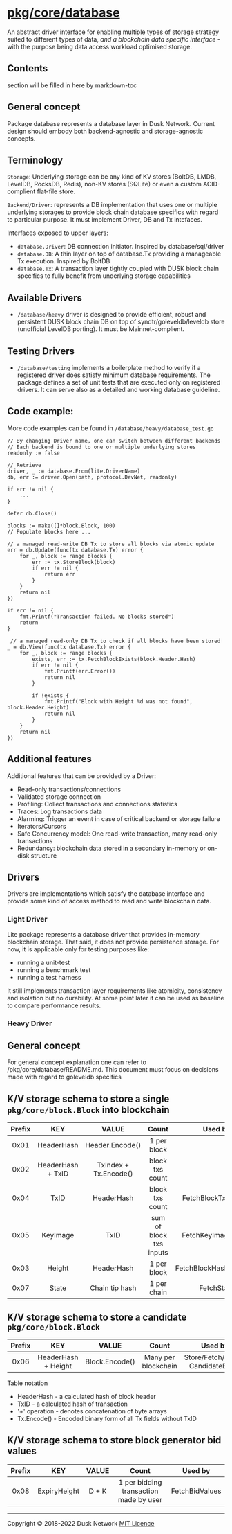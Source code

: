 # [pkg/core/database](./pkg/core/database)

An abstract driver interface for enabling multiple types of storage strategy
suited to different types of data, *and a blockchain data specific interface* -
with the purpose being data access workload optimised storage.

<!-- ToC start -->

## Contents

section will be filled in here by markdown-toc

<!-- ToC end -->

## General concept

Package database represents a database layer in Dusk Network. Current design
should embody both backend-agnostic and storage-agnostic concepts.

## Terminology

`Storage`: Underlying storage can be any kind of KV stores \(BoltDB, LMDB,
LevelDB, RocksDB, Redis\), non-KV stores \(SQLite\) or even a custom
ACID-complient flat-file store.

`Backend/Driver`: represents a DB implementation that uses one or multiple
underlying storages to provide block chain database specifics with regard to
particular purpose. It must implement Driver, DB and Tx intefaces.

Interfaces exposed to upper layers:

* `database.Driver`: DB connection initiator. Inspired by database/sql/driver
* `database.DB`: A thin layer on top of database.Tx providing a manageable Tx
  execution. Inspired by BoltDB
* `database.Tx`: A transaction layer tightly coupled with DUSK block chain
  specifics to fully benefit from underlying storage capabilities

## Available Drivers

* `/database/heavy` driver is designed to provide efficient, robust and
  persistent DUSK block chain DB on top of syndtr/goleveldb/leveldb store
  \(unofficial LevelDB porting\). It must be Mainnet-complient.

## Testing Drivers

* `/database/testing` implements a boilerplate method to verify if a registered
  driver does satisfy minimum database requirements. The package defines a set
  of unit tests that are executed only on registered drivers. It can serve also
  as a detailed and working database guideline.

## Code example:

More code examples can be found in `/database/heavy/database_test.go`

```text
// By changing Driver name, one can switch between different backends
// Each backend is bound to one or multiple underlying stores
readonly := false

// Retrieve
driver, _ := database.From(lite.DriverName)
db, err := driver.Open(path, protocol.DevNet, readonly)

if err != nil {
    ...
}

defer db.Close()

blocks := make([]*block.Block, 100)
// Populate blocks here ...

// a managed read-write DB Tx to store all blocks via atomic update
err = db.Update(func(tx database.Tx) error {
    for _, block := range blocks {
        err := tx.StoreBlock(block)
        if err != nil {
            return err
        }
    }
    return nil
})

if err != nil {
    fmt.Printf("Transaction failed. No blocks stored")
    return
}

 // a managed read-only DB Tx to check if all blocks have been stored
_ = db.View(func(tx database.Tx) error {
    for _, block := range blocks {
        exists, err := tx.FetchBlockExists(block.Header.Hash)
        if err != nil {
            fmt.Printf(err.Error())
            return nil
        }

        if !exists {
            fmt.Printf("Block with Height %d was not found", block.Header.Height)
            return nil
        }
    }
    return nil
})
```

## Additional features

Additional features that can be provided by a Driver:

* Read-only transactions/connections
* Validated storage connection
* Profiling: Collect transactions and connections statistics
* Traces: Log transactions data
* Alarming: Trigger an event in case of critical backend or storage failure
* Iterators/Cursors
* Safe Concurrency model: One read-write transaction, many read-only
  transactions
* Redundancy: blockchain data stored in a secondary in-memory or on-disk
  structure

## Drivers

Drivers are implementations which satisfy the database interface and provide
some kind of access method to read and write blockchain data.

### Light Driver

Lite package represents a database driver that provides in-memory blockchain
storage. That said, it does not provide persistence storage. For now, it is
applicable only for testing purposes like:

* running a unit-test
* running a benchmark test
* running a test harness

It still implements transaction layer requirements like atomicity, consistency
and isolation but no durability. At some point later it can be used as baseline
to compare performance results.

### Heavy Driver

## General concept

For general concept explanation one can refer to /pkg/core/database/README.md.
This document must focus on decisions made with regard to goleveldb specifics

## K/V storage schema to store a single `pkg/core/block.Block` into blockchain

| Prefix | KEY | VALUE | Count | Used by |
| :---: | :---: | :---: | :---: | :---: |
| 0x01 | HeaderHash | Header.Encode\(\) | 1 per block |  |
| 0x02 | HeaderHash + TxID | TxIndex + Tx.Encode\(\) | block txs count |  |
| 0x04 | TxID | HeaderHash | block txs count | FetchBlockTxByHash |
| 0x05 | KeyImage | TxID | sum of block txs inputs | FetchKeyImageExists |
| 0x03 | Height | HeaderHash | 1 per block | FetchBlockHashByHeight |
| 0x07 | State | Chain tip hash | 1 per chain | FetchState |

## K/V storage schema to store a candidate `pkg/core/block.Block`

| Prefix | KEY | VALUE | Count | Used by |
| :---: | :---: | :---: | :---: | :---: |
| 0x06 | HeaderHash + Height | Block.Encode\(\) | Many per blockchain | Store/Fetch/Delete CandidateBlock |

Table notation

* HeaderHash - a calculated hash of block header
* TxID - a calculated hash of transaction
* \'+' operation - denotes concatenation of byte arrays
* Tx.Encode\(\) - Encoded binary form of all Tx fields without TxID

## K/V storage schema to store block generator bid values

| Prefix | KEY | VALUE | Count | Used by |
| :---: | :---: | :---: | :---: | :---: |
| 0x08 | ExpiryHeight | D + K | 1 per bidding transaction made by user | FetchBidValues |

<!-- 
# to regenerate this file's table of contents:
markdown-toc README.md --replace --skip-headers 2 --inline --header "##  Contents"
-->

---
Copyright © 2018-2022 Dusk Network
[MIT Licence](https://github.com/dusk-network/dusk-blockchain/blob/master/LICENSE)
